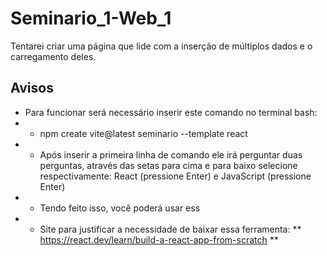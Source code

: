 # Seminario_1-Web_1
Tentarei criar uma página que lide com a inserção de múltiplos dados e o carregamento deles.

## Avisos
- Para funcionar será necessário inserir este comando no terminal bash:
- - npm create vite@latest seminario --template react
- - Após inserir a primeira linha de comando ele irá perguntar duas perguntas, através das setas para cima e para baixo selecione respectivamente: React (pressione Enter) e JavaScript (pressione Enter)
- - Tendo feito isso, você poderá usar ess
- - Site para justificar a necessidade de baixar essa ferramenta: ** https://react.dev/learn/build-a-react-app-from-scratch **
